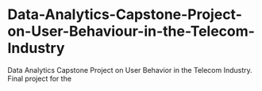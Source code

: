 # Data-Analytics-Capstone-Project-on-User-Behaviour-in-the-Telecom-Industry
Data Analytics Capstone Project on User Behavior in the Telecom Industry. Final project for the 
